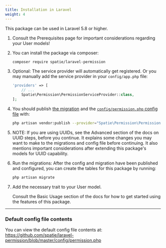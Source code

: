 ```yaml
---
title: Installation in Laravel
weight: 4
---
```


This package can be used in Laravel 5.8 or higher.

1. Consult the Prerequisites page for important considerations regarding your User models!

2. You can install the package via composer:
    ``` bash
    composer require spatie/laravel-permission
    ```
3. Optional: The service provider will automatically get registered. Or you may manually add the service provider in your `config/app.php` file:

    ```php
    'providers' => [
        // ...
        Spatie\Permission\PermissionServiceProvider::class,
    ];
    ```

4. You should publish [the migration](https://github.com/spatie/laravel-permission/blob/master/database/migrations/create_permission_tables.php.stub) and the [`config/permission.php` config file](https://github.com/spatie/laravel-permission/blob/master/config/permission.php) with:

    ```bash
    php artisan vendor:publish --provider="Spatie\Permission\PermissionServiceProvider"
    ```

5. NOTE: If you are using UUIDs, see the Advanced section of the docs on UUID steps, before you continue. It explains some changes you may want to make to the migrations and config file before continuing. It also mentions important considerations after extending this package's models for UUID capability.

6. Run the migrations: After the config and migration have been published and configured, you can create the tables for this package by running:

    ```bash
    php artisan migrate
    ```

7. Add the necessary trait to your User model.

   Consult the Basic Usage section of the docs for how to get started using the features of this package.


---

### Default config file contents

You can view the default config file contents at: https://github.com/spatie/laravel-permission/blob/master/config/permission.php
